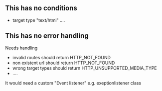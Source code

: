 This has no conditions 
---------------------------
- target type "text/html" ....

This has no error handling
---------------------------

Needs handling
- invalid routes should return HTTP_NOT_FOUND
- non existent url should return HTTP_NOT_FOUND 
- wrong target types should return HTTP_UNSUPPORTED_MEDIA_TYPE
- .... 

It would need a custom "Event listener" e.g. exeptionlistener class 